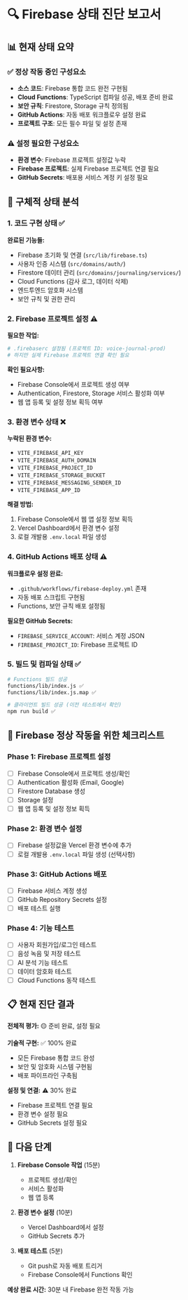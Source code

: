 # 🔍 Firebase 상태 진단 보고서

## 📊 현재 상태 요약

### ✅ 정상 작동 중인 구성요소
- **소스 코드**: Firebase 통합 코드 완전 구현됨
- **Cloud Functions**: TypeScript 컴파일 성공, 배포 준비 완료
- **보안 규칙**: Firestore, Storage 규칙 정의됨
- **GitHub Actions**: 자동 배포 워크플로우 설정 완료
- **프로젝트 구조**: 모든 필수 파일 및 설정 존재

### ⚠️ 설정 필요한 구성요소
- **환경 변수**: Firebase 프로젝트 설정값 누락
- **Firebase 프로젝트**: 실제 Firebase 프로젝트 연결 필요
- **GitHub Secrets**: 배포용 서비스 계정 키 설정 필요

## 🔧 구체적 상태 분석

### 1. 코드 구현 상태 ✅
**완료된 기능들:**
- Firebase 초기화 및 연결 (`src/lib/firebase.ts`)
- 사용자 인증 시스템 (`src/domains/auth/`)
- Firestore 데이터 관리 (`src/domains/journaling/services/`)
- Cloud Functions (감사 로그, 데이터 삭제)
- 엔드투엔드 암호화 시스템
- 보안 규칙 및 권한 관리

### 2. Firebase 프로젝트 설정 ⚠️
**필요한 작업:**
```bash
# .firebaserc 설정됨 (프로젝트 ID: voice-journal-prod)
# 하지만 실제 Firebase 프로젝트 연결 확인 필요
```

**확인 필요사항:**
- Firebase Console에서 프로젝트 생성 여부
- Authentication, Firestore, Storage 서비스 활성화 여부
- 웹 앱 등록 및 설정 정보 획득 여부

### 3. 환경 변수 상태 ❌
**누락된 환경 변수:**
- `VITE_FIREBASE_API_KEY`
- `VITE_FIREBASE_AUTH_DOMAIN`
- `VITE_FIREBASE_PROJECT_ID`
- `VITE_FIREBASE_STORAGE_BUCKET`
- `VITE_FIREBASE_MESSAGING_SENDER_ID`
- `VITE_FIREBASE_APP_ID`

**해결 방법:**
1. Firebase Console에서 웹 앱 설정 정보 획득
2. Vercel Dashboard에서 환경 변수 설정
3. 로컬 개발용 `.env.local` 파일 생성

### 4. GitHub Actions 배포 상태 ⚠️
**워크플로우 설정 완료:**
- `.github/workflows/firebase-deploy.yml` 존재
- 자동 배포 스크립트 구현됨
- Functions, 보안 규칙 배포 설정됨

**필요한 GitHub Secrets:**
- `FIREBASE_SERVICE_ACCOUNT`: 서비스 계정 JSON
- `FIREBASE_PROJECT_ID`: Firebase 프로젝트 ID

### 5. 빌드 및 컴파일 상태 ✅
```bash
# Functions 빌드 성공
functions/lib/index.js ✅
functions/lib/index.js.map ✅

# 클라이언트 빌드 성공 (이전 테스트에서 확인)
npm run build ✅
```

## 🚀 Firebase 정상 작동을 위한 체크리스트

### Phase 1: Firebase 프로젝트 설정
- [ ] Firebase Console에서 프로젝트 생성/확인
- [ ] Authentication 활성화 (Email, Google)
- [ ] Firestore Database 생성
- [ ] Storage 설정
- [ ] 웹 앱 등록 및 설정 정보 획득

### Phase 2: 환경 변수 설정  
- [ ] Firebase 설정값을 Vercel 환경 변수에 추가
- [ ] 로컬 개발용 `.env.local` 파일 생성 (선택사항)

### Phase 3: GitHub Actions 배포
- [ ] Firebase 서비스 계정 생성
- [ ] GitHub Repository Secrets 설정
- [ ] 배포 테스트 실행

### Phase 4: 기능 테스트
- [ ] 사용자 회원가입/로그인 테스트
- [ ] 음성 녹음 및 저장 테스트
- [ ] AI 분석 기능 테스트
- [ ] 데이터 암호화 테스트
- [ ] Cloud Functions 동작 테스트

## 📋 현재 진단 결과

**전체적 평가:** 🟡 준비 완료, 설정 필요

**기술적 구현:** ✅ 100% 완료
- 모든 Firebase 통합 코드 완성
- 보안 및 암호화 시스템 구현됨
- 배포 파이프라인 구축됨

**설정 및 연결:** ⚠️ 30% 완료
- Firebase 프로젝트 연결 필요
- 환경 변수 설정 필요
- GitHub Secrets 설정 필요

## 🎯 다음 단계

1. **Firebase Console 작업** (15분)
   - 프로젝트 생성/확인
   - 서비스 활성화
   - 웹 앱 등록

2. **환경 변수 설정** (10분)
   - Vercel Dashboard에서 설정
   - GitHub Secrets 추가

3. **배포 테스트** (5분)
   - Git push로 자동 배포 트리거
   - Firebase Console에서 Functions 확인

**예상 완료 시간:** 30분 내 Firebase 완전 작동 가능